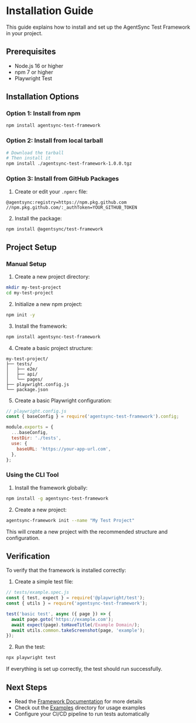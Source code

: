# Installation Guide

This guide explains how to install and set up the AgentSync Test Framework in your project.

## Prerequisites

- Node.js 16 or higher
- npm 7 or higher
- Playwright Test

## Installation Options

### Option 1: Install from npm

```bash
npm install agentsync-test-framework
```

### Option 2: Install from local tarball

```bash
# Download the tarball
# Then install it
npm install ./agentsync-test-framework-1.0.0.tgz
```

### Option 3: Install from GitHub Packages

1. Create or edit your `.npmrc` file:

```
@agentsync:registry=https://npm.pkg.github.com
//npm.pkg.github.com/:_authToken=YOUR_GITHUB_TOKEN
```

2. Install the package:

```bash
npm install @agentsync/test-framework
```

## Project Setup

### Manual Setup

1. Create a new project directory:

```bash
mkdir my-test-project
cd my-test-project
```

2. Initialize a new npm project:

```bash
npm init -y
```

3. Install the framework:

```bash
npm install agentsync-test-framework
```

4. Create a basic project structure:

```
my-test-project/
├── tests/
│   ├── e2e/
│   ├── api/
│   └── pages/
├── playwright.config.js
└── package.json
```

5. Create a basic Playwright configuration:

```javascript
// playwright.config.js
const { baseConfig } = require('agentsync-test-framework').config;

module.exports = {
  ...baseConfig,
  testDir: './tests',
  use: {
    baseURL: 'https://your-app-url.com',
  },
};
```

### Using the CLI Tool

1. Install the framework globally:

```bash
npm install -g agentsync-test-framework
```

2. Create a new project:

```bash
agentsync-framework init --name "My Test Project"
```

This will create a new project with the recommended structure and configuration.

## Verification

To verify that the framework is installed correctly:

1. Create a simple test file:

```javascript
// tests/example.spec.js
const { test, expect } = require('@playwright/test');
const { utils } = require('agentsync-test-framework');

test('basic test', async ({ page }) => {
  await page.goto('https://example.com');
  await expect(page).toHaveTitle(/Example Domain/);
  await utils.common.takeScreenshot(page, 'example');
});
```

2. Run the test:

```bash
npx playwright test
```

If everything is set up correctly, the test should run successfully.

## Next Steps

- Read the [Framework Documentation](./README.md) for more details
- Check out the [Examples](./examples/) directory for usage examples
- Configure your CI/CD pipeline to run tests automatically
